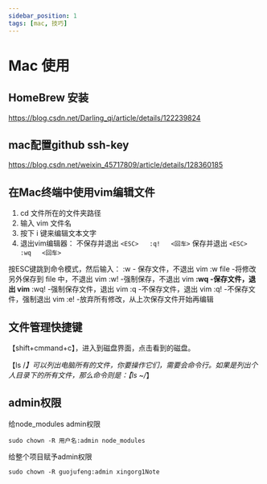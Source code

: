 ```yaml
---
sidebar_position: 1
tags: [mac, 技巧]
---
```



# Mac 使用

## HomeBrew 安装

https://blog.csdn.net/Darling_qi/article/details/122239824

## mac配置github ssh-key

https://blog.csdn.net/weixin_45717809/article/details/128360185

## 在Mac终端中使用vim编辑文件

1. cd   文件所在的文件夹路径
2. 输入 vim 文件名
3. 按下 i 键来编辑文本文字
4. 退出vim编辑器：
 不保存并退出 `<ESC>   :q!   <回车>`
 保存并退出  `<ESC>   :wq   <回车>`

 按ESC键跳到命令模式，然后输入：
 :w - 保存文件，不退出 vim
 :w file -将修改另外保存到 file 中，不退出 vim
 :w! -强制保存，不退出 vim
 **:wq -保存文件，退出 vim**
 :wq! -强制保存文件，退出 vim
 :q -不保存文件，退出 vim
 :q! -不保存文件，强制退出 vim
 :e! -放弃所有修改，从上次保存文件开始再编辑

## 文件管理快捷键

【shift+cmmand+c】，进入到磁盘界面，点击看到的磁盘。

【ls /*】可以列出电脑所有的文件，你要操作它们，需要会命令行。如果是列出个人目录下的所有文件，那么命令则是：【ls ~/*】

## admin权限

给node_modules admin权限

```
sudo chown -R 用户名:admin node_modules
```

给整个项目赋予admin权限

```
sudo chown -R guojufeng:admin xingorg1Note
```
